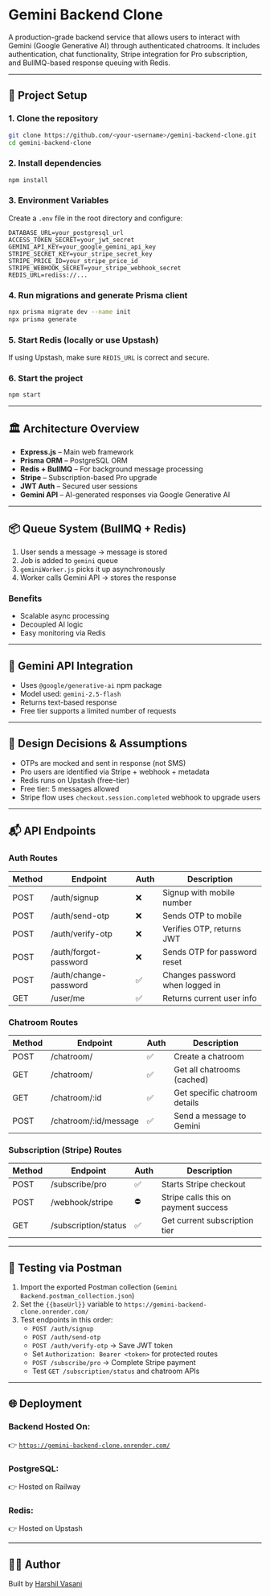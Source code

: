 # Gemini Backend Clone

A production-grade backend service that allows users to interact with Gemini (Google Generative AI) through authenticated chatrooms. It includes authentication, chat functionality, Stripe integration for Pro subscription, and BullMQ-based response queuing with Redis.

---

## 🔧 Project Setup

### 1. Clone the repository

```bash
git clone https://github.com/<your-username>/gemini-backend-clone.git
cd gemini-backend-clone
```

### 2. Install dependencies

```bash
npm install
```

### 3. Environment Variables

Create a `.env` file in the root directory and configure:

```env
DATABASE_URL=your_postgresql_url
ACCESS_TOKEN_SECRET=your_jwt_secret
GEMINI_API_KEY=your_google_gemini_api_key
STRIPE_SECRET_KEY=your_stripe_secret_key
STRIPE_PRICE_ID=your_stripe_price_id
STRIPE_WEBHOOK_SECRET=your_stripe_webhook_secret
REDIS_URL=rediss://...
```

### 4. Run migrations and generate Prisma client

```bash
npx prisma migrate dev --name init
npx prisma generate
```

### 5. Start Redis (locally or use Upstash)

If using Upstash, make sure `REDIS_URL` is correct and secure.

### 6. Start the project

```bash
npm start
```

---

## 🏛 Architecture Overview

- **Express.js** – Main web framework
- **Prisma ORM** – PostgreSQL ORM
- **Redis + BullMQ** – For background message processing
- **Stripe** – Subscription-based Pro upgrade
- **JWT Auth** – Secured user sessions
- **Gemini API** – AI-generated responses via Google Generative AI

---

## 📦 Queue System (BullMQ + Redis)

1. User sends a message → message is stored
2. Job is added to `gemini` queue
3. `geminiWorker.js` picks it up asynchronously
4. Worker calls Gemini API → stores the response

### Benefits

- Scalable async processing
- Decoupled AI logic
- Easy monitoring via Redis

---

## 🤖 Gemini API Integration

- Uses `@google/generative-ai` npm package
- Model used: `gemini-2.5-flash`
- Returns text-based response
- Free tier supports a limited number of requests

---

## 🧠 Design Decisions & Assumptions

- OTPs are mocked and sent in response (not SMS)
- Pro users are identified via Stripe + webhook + metadata
- Redis runs on Upstash (free-tier)
- Free tier: 5 messages allowed
- Stripe flow uses `checkout.session.completed` webhook to upgrade users

---

## 📬 API Endpoints

### Auth Routes

| Method | Endpoint                | Auth | Description |
|--------|-------------------------|------|-------------|
| POST   | /auth/signup            | ❌   | Signup with mobile number |
| POST   | /auth/send-otp          | ❌   | Sends OTP to mobile |
| POST   | /auth/verify-otp        | ❌   | Verifies OTP, returns JWT |
| POST   | /auth/forgot-password   | ❌   | Sends OTP for password reset |
| POST   | /auth/change-password   | ✅   | Changes password when logged in |
| GET    | /user/me                | ✅   | Returns current user info |

### Chatroom Routes

| Method | Endpoint                  | Auth | Description |
|--------|---------------------------|------|-------------|
| POST   | /chatroom/                | ✅   | Create a chatroom |
| GET    | /chatroom/                | ✅   | Get all chatrooms (cached) |
| GET    | /chatroom/:id             | ✅   | Get specific chatroom details |
| POST   | /chatroom/:id/message     | ✅   | Send a message to Gemini |

### Subscription (Stripe) Routes

| Method | Endpoint                  | Auth | Description |
|--------|---------------------------|------|-------------|
| POST   | /subscribe/pro            | ✅   | Starts Stripe checkout |
| POST   | /webhook/stripe           | ⛔   | Stripe calls this on payment success |
| GET    | /subscription/status      | ✅   | Get current subscription tier |

---

## 📮 Testing via Postman

1. Import the exported Postman collection (`Gemini Backend.postman_collection.json`)
2. Set the `{{baseUrl}}` variable to `https://gemini-backend-clone.onrender.com/`
3. Test endpoints in this order:
   - `POST /auth/signup`
   - `POST /auth/send-otp`
   - `POST /auth/verify-otp` → Save JWT token
   - Set `Authorization: Bearer <token>` for protected routes
   - `POST /subscribe/pro` → Complete Stripe payment
   - Test `GET /subscription/status` and chatroom APIs

---

## 🌐 Deployment

### Backend Hosted On:
👉 [`https://gemini-backend-clone.onrender.com/`](https://gemini-backend-clone.onrender.com/)

### PostgreSQL:
👉 Hosted on Railway

### Redis:
👉 Hosted on Upstash

---

## 👨‍💻 Author

Built by [Harshil Vasani](https://github.com/harshilvasani)
